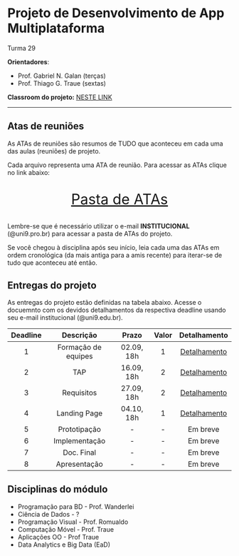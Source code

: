 # Projeto de Desenvolvimento de App Multiplataforma

Turma 29

**Orientadores**:

- Prof. Gabriel N. Galan (terças)
- Prof. Thiago G. Traue (sextas)

**Classroom do projeto:** [NESTE LINK](https://classroom.google.com/c/NDg4ODEyMTQyMDg0?cjc=qy7kpx6)

---

## Atas de reuniões

As ATAs de reuniões são resumos de TUDO que aconteceu em cada uma das aulas (reuniões) de projeto.

Cada arquivo representa uma ATA de reunião. Para acessar as ATAs clique no link abaixo:

<p style="font-size:2.3em;text-align:center">
    <a href="https://drive.google.com/drive/folders/1TSzKFroutYKRPCRljIbId_mxHbnwD_tT?usp=sharing" target="_blank">Pasta de ATAs</a>
</p>

Lembre-se que é necessário utilizar o e-mail **INSTITUCIONAL** (@uni9.pro.br) para acessar a pasta de ATAs do projeto.

Se você chegou à disciplina após seu início, leia cada uma das ATAs em ordem cronológica (da mais antiga para a amis recente) para iterar-se de tudo que aconteceu até então.

## Entregas do projeto

As entregas do projeto estão definidas na tabela abaixo. Acesse o docuemnto com os devidos detalhamentos da respectiva deadline usando seu e-mail institucional (@uni9.edu.br).

| Deadline |      Descrição      | Prazo      | Valor | Detalhamento                                                                                                    |
|:--------:|:-------------------:|:----------:|:-----:|:---------------------------------------------------------------------------------------------------------------:|
|    1     | Formação de equipes | 02.09, 18h |   1   |[Detalhamento](https://docs.google.com/document/d/1WJ147vjFmjS4DCl0_S17NnDZonsWNw0_chZ2gSZnAOo/edit?usp=sharing) |
|    2     | TAP                 | 16.09, 18h |   2   |[Detalhamento](https://docs.google.com/document/d/1SzEpnELRyGvnlEhvjK_bFq3kFSdL-r96mmoO531jgSM/edit?usp=sharing) |
|    3     | Requisitos          | 27.09, 18h |   2   |[Detalhamento](https://docs.google.com/document/d/1UfJK2T3Xr0dvTpH3j9YqpXSk431MZyY2BwpBEBwU8eE/edit?usp=sharing) |
|    4     | Landing Page        | 04.10, 18h |   1   |[Detalhamento](https://docs.google.com/document/d/1fIKnb-lky0ZUiwJT115bTBlZwDzXGCYzaKSRBmD_1HQ/edit?usp=sharing) |
|    5     | Prototipação        | -          |   -   | Em breve        |
|    6     | Implementação       | -          |   -   | Em breve        |
|    7     | Doc. Final          | -          |   -   | Em breve        |
|    8     | Apresentação        | -          |   -   | Em breve        |

## Disciplinas do módulo

- Programação para BD - Prof. Wanderlei
- Ciência de Dados - ?
- Programação Visual - Prof. Romualdo
- Computação Móvel - Prof. Traue
- Aplicações OO - Prof Traue
- Data Analytics e Big Data (EaD)

